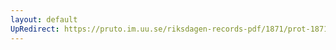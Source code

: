 ```yaml
---
layout: default
UpRedirect: https://pruto.im.uu.se/riksdagen-records-pdf/1871/prot-1871--fk--429.pdf
---
```

